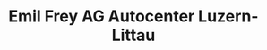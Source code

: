 ---
title: "Emil Frey AG Autocenter Luzern-Littau"
url: /luzern/emil-frey-ag-autocenter-luzern-littau/
shop: Autohaus
---